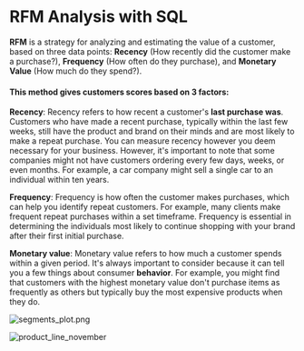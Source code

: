 # RFM Analysis with SQL

**RFM** is a strategy for analyzing and estimating the value of a customer, based on three data points: **Recency** (How recently did the customer make a purchase?), **Frequency** (How often do they purchase), and **Monetary Value** (How much do they spend?).

#### This method gives customers scores based on 3 factors:

**Recency**: Recency refers to how recent a customer's **last purchase was**. Customers who have made a recent purchase, typically within the last few weeks, still have the product and brand on their minds and are most likely to make a repeat purchase. You can measure recency however you deem necessary for your business. However, it's important to note that some companies might not have customers ordering every few days, weeks, or even months. For example, a car company might sell a single car to an individual within ten years.

**Frequency**: Frequency is how often the customer makes purchases, which can help you identify repeat customers. For example, many clients make frequent repeat purchases within a set timeframe. Frequency is essential in determining the individuals most likely to continue shopping with your brand after their first initial purchase.

**Monetary value**: Monetary value refers to how much a customer spends within a given period. It's always important to consider because it can tell you a few things about consumer **behavior**. For example, you might find that customers with the highest monetary value don't purchase items as frequently as others but typically buy the most expensive products when they do.

![segments_plot.png]("plots/segments_plot.png")

![product_line_november]("plots/product_line_november.png")
